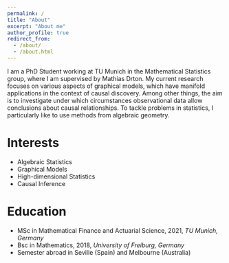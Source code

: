 ```yaml
---
permalink: /
title: "About"
excerpt: "About me"
author_profile: true
redirect_from: 
  - /about/
  - /about.html
---
```


I am a PhD Student working at TU Munich in the Mathematical Statistics group, where I am supervised by Mathias Drton. My current research focuses on various aspects of graphical models, which have manifold applications in the context of causal discovery. Among other things, the aim is to investigate under which circumstances observational data allow conclusions about causal relationships. To tackle problems in statistics, I particularly like to use methods from algebraic geometry.

Interests
======
* Algebraic Statistics
* Graphical Models
* High-dimensional Statistics
* Causal Inference


Education
======
* MSc in Mathematical Finance and Actuarial Science, 2021, *TU Munich, Germany*
* Bsc in Mathematics, 2018, *University of Freiburg, Germany*
* Semester abroad in Seville (Spain) and Melbourne (Australia)